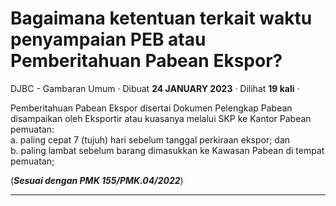 Bagaimana ketentuan terkait waktu penyampaian PEB atau Pemberitahuan Pabean Ekspor?
===================================================================================

DJBC - Gambaran Umum · Dibuat **24 JANUARY 2023** · Dilihat **19 kali** ·

Pemberitahuan Pabean Ekspor disertai Dokumen Pelengkap Pabean disampaikan oleh Eksportir atau kuasanya melalui SKP ke Kantor Pabean pemuatan:  
a. paling cepat 7 (tujuh) hari sebelum tanggal perkiraan ekspor; dan  
b. paling lambat sebelum barang dimasukkan ke Kawasan Pabean di tempat pemuatan;

(**_Sesuai dengan PMK 155/PMK.04/2022_**)  

  
  
  

* * *